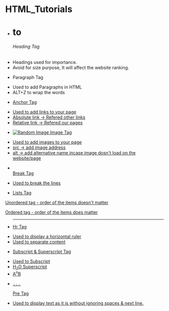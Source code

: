 # HTML_Tutorials

* <h1> to <h6> Heading Tag 
- Headings used for importance.
- Avoid for size purpose, It will affect the website ranking.

* <p></p> Paragraph Tag
- Used to add Paragraphs in HTML
- ALT+Z to wrap the words

* <a href="Link"> Anchor Tag
- Used to add links to your page
- Absolute link -> Refered other links
- Relative link -> Refered our pages

* <img src="/image.png" alt="Random Image"> Image Tag
- Used to add images to your page
- src -> add image address
- alt -> add alternative name incase image dosn't load on the website/page

* </br> Break Tag
- Used to break the lines

* Lists Tag
<ul></ul>Unordered tag 
- order of the items doesn't matter
<ol></ol>Ordered tag 
- order of the items does matter

* <hr> Hr Tag
- Used to display a horizontal ruler
- Used to separate content

* Subscript & Superscript Tag
- Used to 
Subscript
- H<sub>2</sub>O
Superscript
- A<sup>n</sup>B

* <pre>...</pre>Pre Tag
- Used to display text as it is without ignoring spaces & next line.